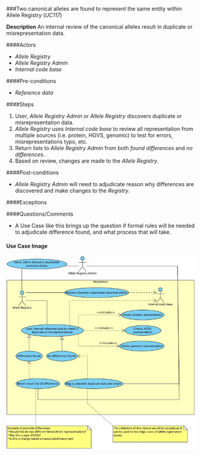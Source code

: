 ###Two canonical alleles are found to represent the same entity within Allele Registry (*UC117*)

**Description**
An internal review of the canonical alleles result in duplicate or misrepresentation data.

####Actors
- *Allele Registry*
- *Allele Registry Admin*
- *Internal code base*

####Pre-conditions
- *Reference data*

####Steps
1. User, *Allele Registry Admin* or *Allele Registry* discovers duplicate or misrepresentation data.
2. *Allele Registry* uses *Internal code base* to review all representation from multiple sources (i.e. protein, HGVS, genomic) to test for errors, misrepresentations typo, etc.
3. Return lists to *Allele Registry Admin* from both _found differences_ and _no differences_.
4. Based on review, changes are made to the *Allele Registry*.

####Post-conditions
- *Allele Registry Admin* will need to adjudicate reason why differences are discovered and make changes to the *Registry*.

####Exceptions

####Questions/Comments
- A Use Case like this brings up the question if formal rules will be needed to adjudicate difference found, and what process that will take.

#### Use Case Image

![logo](https://github.com/clingen-data-model/allele-registry/blob/master/images/UC117.jpg)